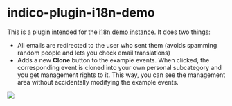 # indico-plugin-i18n-demo

This is a plugin intended for the [i18n demo
instance](https://localization-demo.getindico.io). It does two things:

- All emails are redirected to the user who sent them (avoids spamming random
  people and lets you check email translations)
- Adds a new **Clone** button to the example events. When clicked, the
  corresponding event is cloned into your own personal subcategory and you get
  management rights to it. This way, you can see the management area without
  accidentally modifying the example events.

![](example.png)